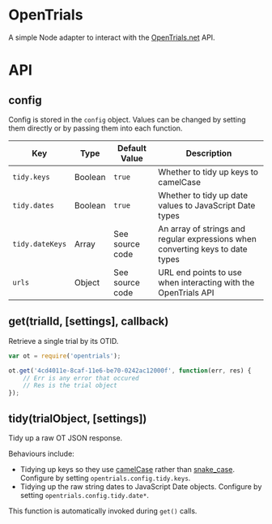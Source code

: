 OpenTrials
==========
A simple Node adapter to interact with the [OpenTrials.net](https://opentrials.net) API.


API
===

config
------
Config is stored in the `config` object. Values can be changed by setting them directly or by passing them into each function.

| Key             | Type    | Default Value   | Description                                                                    |
|-----------------|---------|-----------------|--------------------------------------------------------------------------------|
| `tidy.keys`     | Boolean | `true`          | Whether to tidy up keys to camelCase                                           |
| `tidy.dates`    | Boolean | `true`          | Whether to tidy up date values to JavaScript Date types                        |
| `tidy.dateKeys` | Array   | See source code | An array of strings and regular expressions when converting keys to date types |
| `urls`          | Object  | See source code | URL end points to use when interacting with the OpenTrials API                 |


get(trialId, [settings], callback)
----------------------------------
Retrieve a single trial by its OTID.

```javascript
var ot = require('opentrials');

ot.get('4cd4011e-8caf-11e6-be70-0242ac12000f', function(err, res) {
	// Err is any error that occured
	// Res is the trial object
});
```


tidy(trialObject, [settings])
-----------------------------
Tidy up a raw OT JSON response.

Behaviours include:

* Tidying up keys so they use [camelCase](https://en.wikipedia.org/wiki/Camel_case) rather than [snake_case](https://en.wikipedia.org/wiki/Snake_case). Configure by setting `opentrials.config.tidy.keys`.
* Tidying up the raw string dates to JavaScript Date objects. Configure by setting `opentrials.config.tidy.date*`.

This function is automatically invoked during `get()` calls.
